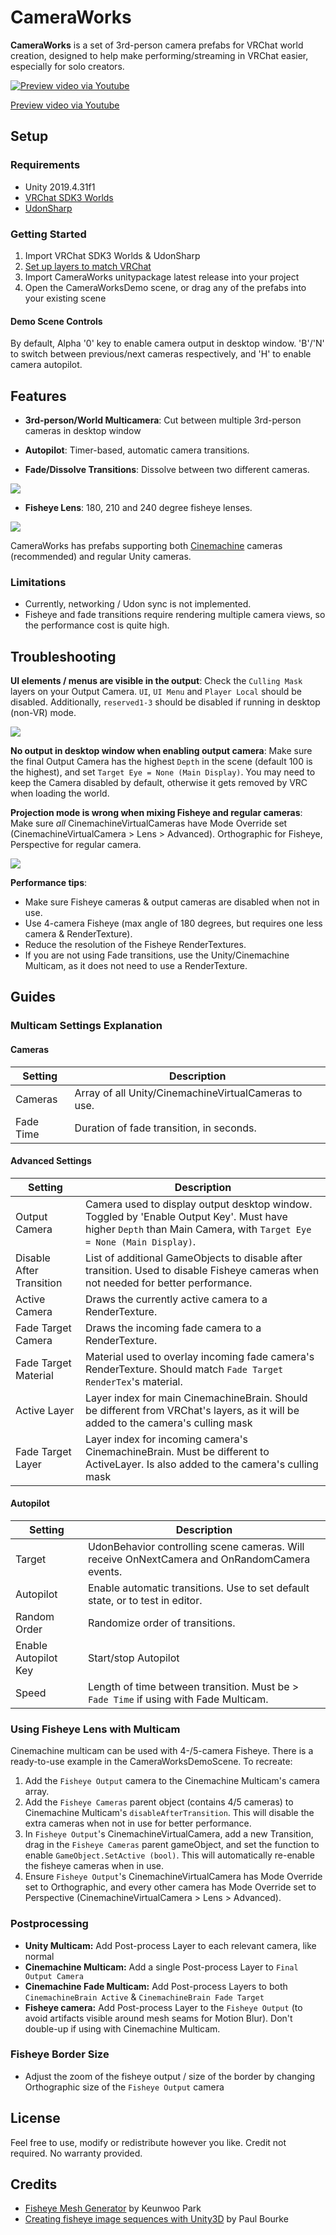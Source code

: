 # CameraWorks
**CameraWorks** is a set of 3rd-person camera prefabs for VRChat world creation, designed to help make performing/streaming in VRChat easier, especially for solo creators.

[![Preview video via Youtube](./docs/fisheyepreview.png)](https://www.youtube.com/watch?v=66Ex9ygOa74)

[Preview video via Youtube](./docs/fisheyepreview.png)


## Setup
### Requirements
- Unity 2019.4.31f1
- [VRChat SDK3 Worlds](https://vrchat.com/home/download)
- [UdonSharp](https://github.com/vrchat-community/UdonSharp)

### Getting Started
1. Import VRChat SDK3 Worlds & UdonSharp
2. [Set up layers to match VRChat](https://docs.vrchat.com/docs/creating-your-first-world#step-4---setting-up-the-scene)
3. Import CameraWorks unitypackage latest release into your project
4. Open the CameraWorksDemo scene, or drag any of the prefabs into your existing scene

#### Demo Scene Controls
By default, Alpha '0' key to enable camera output in desktop window. 'B'/'N' to switch between previous/next cameras respectively, and 'H' to enable camera autopilot.


## Features

* **3rd-person/World Multicamera**: Cut between multiple 3rd-person cameras in desktop window

* **Autopilot**: Timer-based, automatic camera transitions.

* **Fade/Dissolve Transitions**: Dissolve between two different cameras.

![](./docs/fadetransition.png)

* **Fisheye Lens**: 180, 210 and 240 degree fisheye lenses.

![](./docs/fisheyepreview2.png)

CameraWorks has prefabs supporting both [Cinemachine](https://unity.com/unity/features/editor/art-and-design/cinemachine) cameras (recommended) and regular Unity cameras.

### Limitations
* Currently, networking / Udon sync is not implemented.
* Fisheye and fade transitions require rendering multiple camera views, so the performance cost is quite high.


## Troubleshooting

**UI elements / menus are visible in the output**: Check the `Culling Mask` layers on your Output Camera. `UI`, `UI Menu` and `Player Local` should be disabled. Additionally, `reserved1-3` should be disabled if running in desktop (non-VR) mode.

![](./docs/cullingmask.png)

**No output in desktop window when enabling output camera**: Make sure the final Output Camera has the highest `Depth` in the scene (default 100 is the highest), and set `Target Eye = None (Main Display)`. You may need to keep the Camera disabled by default, otherwise it gets removed by VRC when loading the world.

**Projection mode is wrong when mixing Fisheye and regular cameras**: Make sure *all* CinemachineVirtualCameras have Mode Override set (CinemachineVirtualCamera > Lens > Advanced). Orthographic for Fisheye, Perspective for regular camera.

![](./docs/modeoverride.png)

**Performance tips**:
* Make sure Fisheye cameras & output cameras are disabled when not in use.
* Use 4-camera Fisheye (max angle of 180 degrees, but requires one less camera & RenderTexture).
* Reduce the resolution of the Fisheye RenderTextures.
* If you are not using Fade transitions, use the Unity/Cinemachine Multicam, as it does not need to use a RenderTexture.


## Guides

### Multicam Settings Explanation

#### Cameras
| Setting | Description |
| ------- | ----------- |
| Cameras | Array of all Unity/CinemachineVirtualCameras to use. |
| Fade Time | Duration of fade transition, in seconds. |

#### Advanced Settings
| Setting | Description |
| ------- | ----------- |
| Output Camera | Camera used to display output desktop window. Toggled by 'Enable Output Key'. Must have higher `Depth` than Main Camera, with `Target Eye = None (Main Display)`. |
| Disable After Transition | List of additional GameObjects to disable after transition. Used to disable Fisheye cameras when not needed for better performance. |
| Active Camera | Draws the currently active camera to a RenderTexture. |
| Fade Target Camera | Draws the incoming fade camera to a RenderTexture. |
| Fade Target Material | Material used to overlay incoming fade camera's RenderTexture. Should match `Fade Target RenderTex`'s material. |
| Active Layer | Layer index for main CinemachineBrain. Should be different from VRChat's layers, as it will be added to the camera's culling mask | 
| Fade Target Layer | Layer index for incoming camera's CinemachineBrain. Must be different to ActiveLayer. Is also added to the camera's culling mask |

 #### Autopilot
| Setting | Description |
| ------- | ----------- |
| Target  | UdonBehavior controlling scene cameras. Will receive OnNextCamera and OnRandomCamera events. |
| Autopilot | Enable automatic transitions. Use to set default state, or to test in editor. |
| Random Order | Randomize order of transitions. |
| Enable Autopilot Key | Start/stop Autopilot |
| Speed | Length of time between transition. Must be > `Fade Time` if using with Fade Multicam. |


### Using Fisheye Lens with Multicam
Cinemachine multicam can be used with 4-/5-camera Fisheye. There is a ready-to-use example in the CameraWorksDemoScene. To recreate:

1. Add the `Fisheye Output` camera to the Cinemachine Multicam's camera array.
2. Add the `Fisheye Cameras` parent object (contains 4/5 cameras) to Cinemachine Multicam's `disableAfterTransition`. This will disable the extra cameras when not in use for better performance.
3. In `Fisheye Output`'s CinemachineVirtualCamera, add a new Transition, drag in the `Fisheye Cameras` parent gameObject, and set the function to enable `GameObject.SetActive (bool)`. This will automatically re-enable the fisheye cameras when in use.
4. Ensure `Fisheye Output`'s CinemachineVirtualCamera has Mode Override set to Orthographic, and every other camera has Mode Override set to Perspective (CinemachineVirtualCamera > Lens > Advanced).


### Postprocessing

* **Unity Multicam:** Add Post-process Layer to each relevant camera, like normal
* **Cinemachine Multicam:** Add a single Post-process Layer to `Final Output Camera`
* **Cinemachine Fade Multicam:** Add Post-process Layers to both `CinemachineBrain Active` & `CinemachineBrain Fade Target`
* **Fisheye camera:** Add Post-process Layer to the `Fisheye Output` (to avoid artifacts visible around mesh seams for Motion Blur). Don't double-up if using with Cinemachine Multicam.


### Fisheye Border Size

* Adjust the zoom of the fisheye output / size of the border by changing Orthographic size of the `Fisheye Output` camera


## License
Feel free to use, modify or redistribute however you like. Credit not required. No warranty provided.


## Credits

* [Fisheye Mesh Generator](https://github.com/KeunwooPark/fisheye_mesh_generator) by Keunwoo Park
* [Creating fisheye image sequences with Unity3D](http://paulbourke.net/dome/unityfisheye/) by Paul Bourke